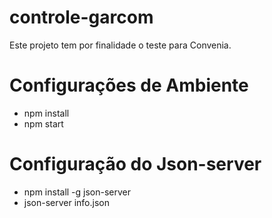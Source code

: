 # controle-garcom

Este projeto tem por finalidade o teste para Convenia.

# Configurações de Ambiente

- npm install
- npm start

# Configuração do Json-server

- npm install -g json-server
- json-server info.json
